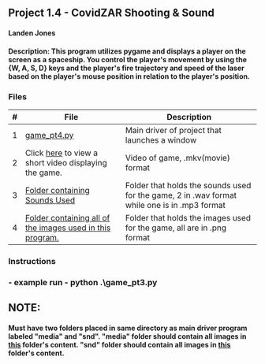 
## Project 1.4 - CovidZAR Shooting & Sound
#### Landen Jones
#### Description: This program utilizes pygame and displays a player on the screen as a spaceship. You control the player's movement by using the {W, A, S, D} keys and the player's fire trajectory and speed of the laser based on the player's mouse position in relation to the player's position. 

### Files
|   #   | File            | Description                                        |
| :---: | --------------- | -------------------------------------------------- |
|   1   | <a href = "https://github.com/LandenSJones/4443-2D-PyGame-Jones/blob/master/Assignments/P01.4/game_pt4.py"/>game_pt4.py| Main driver of project that launches a window|
|   2   | Click <a href="https://github.com/LandenSJones/4443-2D-PyGame-Jones/blob/master/Assignments/P01.4/Presentation%201%20-%20Landen%20Jones.mkv">here<a/> to view a short video displaying the game.|Video of game, .mkv(movie) format|
|   3   | <a href="https://github.com/LandenSJones/4443-2D-PyGame-Jones/tree/master/Assignments/P01.4/Sound">Folder containing Sounds Used|Folder that holds the sounds used for the game, 2 in .wav format while one is in .mp3 format|
|   4   | <a href="https://github.com/LandenSJones/4443-2D-PyGame-Jones/tree/master/Assignments/P01.4/Media">Folder containing all of the images used in this program.|Folder that holds the images used for the game, all are in .png format|


### Instructions

### - example run - python .\game_pt3.py </br>

## NOTE: 
#### Must have two folders placed in same directory as main driver program labeled "media" and "snd". "media" folder should contain all images in <a href="https://github.com/LandenSJones/4443-2D-PyGame-Jones/tree/master/Assignments/P01.4/Media">this<a/> folder's content. "snd" folder should contain all images in <a href="https://github.com/LandenSJones/4443-2D-PyGame-Jones/tree/master/Assignments/P01.4/Sound">this<a/> folder's content. 
